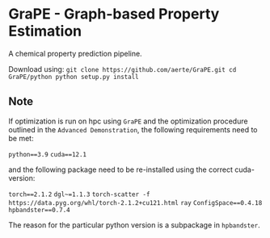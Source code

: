 # GraPE - Graph-based Property Estimation

A chemical property prediction pipeline.

Download using:
``
git clone https://github.com/aerte/GraPE.git
cd GraPE/python
python setup.py install
``



Note
-----
If optimization is run on hpc using `GraPE` and the optimization procedure outlined in
the ``Advanced Demonstration``, the following requirements need to be met:

``
python==3.9
``
``
cuda==12.1
``

and the following package need to be re-installed using the correct cuda-version:

``
torch==2.1.2
``
``
dgl~=1.1.3
``
``
torch-scatter -f https://data.pyg.org/whl/torch-2.1.2+cu121.html
``
``
ray
``
``
ConfigSpace==0.4.18
``
``
hpbandster==0.7.4
``

The reason for the particular python version is a subpackage in ``hpbandster``.



